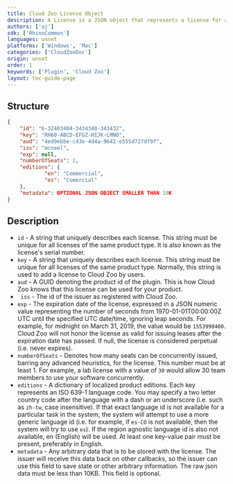 ```yaml
---
title: Cloud Zoo License Object
description: A License is a JSON object that represents a license for a software product issued by a registered issuer in Cloud Zoo.
authors: ['aj']
sdk: ['RhinoCommon']
languages: unset
platforms: ['Windows', 'Mac']
categories: ['CloudZooDoc']
origin: unset
order: 1
keywords: ['Plugin', 'Cloud Zoo']
layout: toc-guide-page
---
```



## Structure

```json
{
	"id": "6-32403404-3434340-343432",
	"key": "RH60-ABCD-EFGZ-HIJK-LMNO",
	"aud": "4ed9ebbe-c43e-4d4a-9642-e555d727df9f",
	"iss": "mcneel",
	"exp": null,
	"numberOfSeats": 1,
	"editions": {
			"en": "Commercial",
			"es": "Comercial"
	},
	"metadata": OPTIONAL JSON OBJECT SMALLER THAN 10K
}
```

## Description

-   `id` - A string that uniquely describes each license. This string must be unique for all licenses of the same product type. It is also known as the license's serial number.
-   `key` - A string that uniquely describes each license. This string must be unique for all licenses of the same product type. Normally, this string is used to add a license to Cloud Zoo by users.
-   `aud` - A GUID denoting the product id of the plugin. This is how Cloud Zoo knows that this license can be used for your product.
-  ` iss` - The id of the issuer as registered with Cloud Zoo.
-   `exp` - The expiration date of the license, expressed in a JSON numeric value representing the number of seconds from 1970-01-01T00:00:00Z UTC until the specified UTC date/time, ignoring leap seconds. For example, for midnight on March 31, 2019, the value would be `1553990400`. Cloud Zoo will not honor the license as valid for issuing leases after the expiration date has passed. If null, the license is considered perpetual (i.e. never expires).
-   `numberOfSeats` - Denotes how many seats can be concurrently issued, barring any advanced heuristics, for the license. This number must be at least 1. For example, a lab license with a value of `30` would allow 30 team members to use your software concurrently. 
-   `editions` - A dictionary of localized product editions. Each key represents an ISO 639-1 language code. You may specify a two letter country code after the language with a dash or an underscore (i.e. such as `zh-tw`, case insensitive). If that exact language id is not available for a particular task in the system, the system will attempt to use a more generic language id (i.e. for example, if `es-CO` is not available, then the system will try to use `es`). If the region agnostic language id is also not available, en (English) will be used. At least one key-value pair must be present, preferably in English.
-   `metadata` - Any arbitrary data that is to be stored with the license. The issuer will receive this data back on other callbacks, so the issuer can use this field to save state or other arbitrary information. The raw json data must be less than 10KB. This field is optional.


